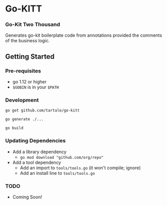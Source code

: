 
# Go-KITT

### Go-Kit Two Thousand

Generates go-kit boilerplate code from annotations provided the comments of the business logic.

## Getting Started

### Pre-requisites

* go 1.12 or higher
* `$GOBIN` is in your `$PATH`

### Development

`go get github.com/tartale/go-kitt`

`go generate ./...`

`go build`

### Updating Dependencies

* Add a library dependency
  * `go mod download "github.com/org/repo"`
* Add a tool dependency
  * Add an import to `tools/tools.go` (it won't compile; ignore)
  * Add an install line to `tools/tools.go`

### TODO

* Coming Soon!

